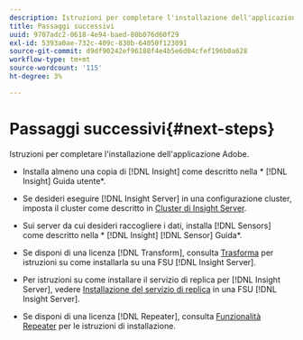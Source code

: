```yaml
---
description: Istruzioni per completare l'installazione dell'applicazione Adobe.
title: Passaggi successivi
uuid: 9707adc2-0618-4e94-baed-80b076d60f29
exl-id: 5393a0ae-732c-409c-830b-64050f123091
source-git-commit: d9df90242ef96188f4e4b5e6d04cfef196b0a628
workflow-type: tm+mt
source-wordcount: '115'
ht-degree: 3%

---
```


# Passaggi successivi{#next-steps}

Istruzioni per completare l&#39;installazione dell&#39;applicazione Adobe.

* Installa almeno una copia di [!DNL Insight] come descritto nella * [!DNL Insight] Guida utente*.

* Se desideri eseguire [!DNL Insight Server] in una configurazione cluster, imposta il cluster come descritto in [Cluster di Insight Server](../../../home/c-inst-svr/c-install-ins-svr/c-ins-svr-clstrs/c-abt-ins-svr-clsters.md).

* Sui server da cui desideri raccogliere i dati, installa [!DNL Sensors] come descritto nella * [!DNL Insight] [!DNL Sensor] Guida*.

* Se disponi di una licenza [!DNL Transform], consulta [Trasforma](../../../home/c-inst-svr/c-tfm/c-tfm.md#concept-2da4db2b6f444e93ace22d3b3aecb4f2) per istruzioni su come installarla su una FSU [!DNL Insight Server].

* Per istruzioni su come installare il servizio di replica per [!DNL Insight Server], vedere [Installazione del servizio di replica](../../../home/c-inst-svr/c-ins-svr-rep-svc/c-inst-rep-svc.md#concept-4743b6621f394ee39cf0635230996925) in una FSU [!DNL Insight Server].

* Se disponi di una licenza [!DNL Repeater], consulta [Funzionalità Repeater](../../../home/c-inst-svr/c-rptr-fntly/c-rptr-fntly.md) per le istruzioni di installazione.
